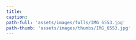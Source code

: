 ```yaml
---
title:
caption:
path-full: 'assets/images/fulls/IMG_6553.jpg'
path-thumb: 'assets/images/thumbs/IMG_6553.jpg'
---
```

